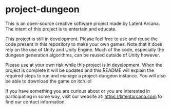 # project-dungeon

This is an open-source creative software project made by Latent Arcana. The intent of this project is to entertain and educate. 

This project is still in development. Please feel free to use and reuse the code present in this repository to make your own games. Note that it does rely on the use of Unity and Unity Engine. Much of the code, especially the dungeon generation algorithms, can be reused outside of Unity however.

Please use at your own risk while this project is in development. When the project is complete it will be updated and this README will explain the required steps to run and manage a project-dungeon instance. You will also be able to download the game on itch.io!

If you have something you are curious about or you are interested in participating in some way, visit our website at: https://latentarcana.com to find our contact information.
